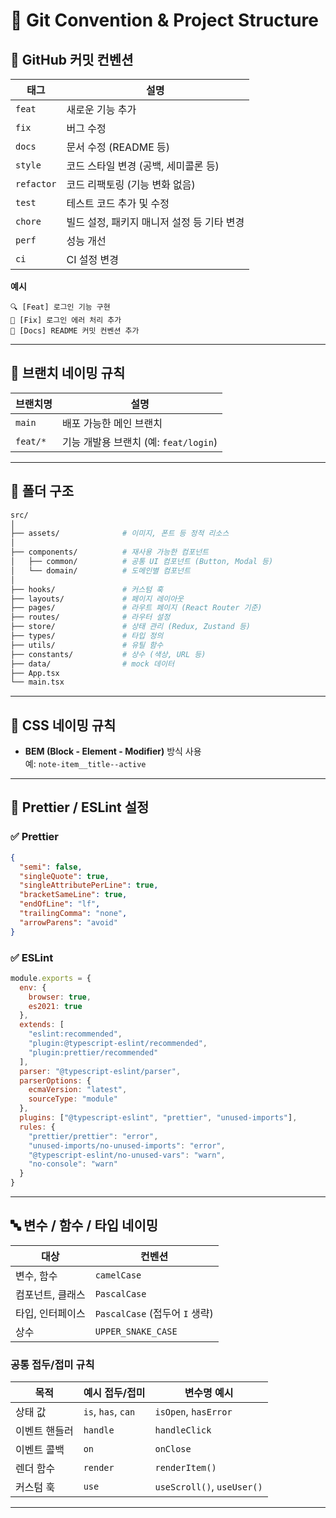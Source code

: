 # 🧭 Git Convention & Project Structure

## 📌 GitHub 커밋 컨벤션

| 태그 | 설명 |
|------|------|
| `feat` | 새로운 기능 추가 |
| `fix` | 버그 수정 |
| `docs` | 문서 수정 (README 등) |
| `style` | 코드 스타일 변경 (공백, 세미콜론 등) |
| `refactor` | 코드 리팩토링 (기능 변화 없음) |
| `test` | 테스트 코드 추가 및 수정 |
| `chore` | 빌드 설정, 패키지 매니저 설정 등 기타 변경 |
| `perf` | 성능 개선 |
| `ci` | CI 설정 변경 |

**예시**  
```
🔍 [Feat] 로그인 기능 구현  
🔧 [Fix] 로그인 에러 처리 추가  
📝 [Docs] README 커밋 컨벤션 추가
```

---

## 🌿 브랜치 네이밍 규칙

| 브랜치명 | 설명 |
|----------|------|
| `main`   | 배포 가능한 메인 브랜치 |
| `feat/*` | 기능 개발용 브랜치 (예: `feat/login`) |

---

## 📁 폴더 구조

```bash
src/
│
├── assets/              # 이미지, 폰트 등 정적 리소스
│
├── components/          # 재사용 가능한 컴포넌트
│   ├── common/          # 공통 UI 컴포넌트 (Button, Modal 등)
│   └── domain/          # 도메인별 컴포넌트
│
├── hooks/               # 커스텀 훅
├── layouts/             # 페이지 레이아웃
├── pages/               # 라우트 페이지 (React Router 기준)
├── routes/              # 라우터 설정
├── store/               # 상태 관리 (Redux, Zustand 등)
├── types/               # 타입 정의
├── utils/               # 유틸 함수
├── constants/           # 상수 (색상, URL 등)
├── data/                # mock 데이터
├── App.tsx
└── main.tsx
```

---

## 🎨 CSS 네이밍 규칙

- **BEM (Block - Element - Modifier)** 방식 사용  
  예: `note-item__title--active`

---

## 🧹 Prettier / ESLint 설정

### ✅ Prettier

```json
{
  "semi": false,
  "singleQuote": true,
  "singleAttributePerLine": true,
  "bracketSameLine": true,
  "endOfLine": "lf",
  "trailingComma": "none",
  "arrowParens": "avoid"
}
```

### ✅ ESLint

```js
module.exports = {
  env: {
    browser: true,
    es2021: true
  },
  extends: [
    "eslint:recommended",
    "plugin:@typescript-eslint/recommended",
    "plugin:prettier/recommended"
  ],
  parser: "@typescript-eslint/parser",
  parserOptions: {
    ecmaVersion: "latest",
    sourceType: "module"
  },
  plugins: ["@typescript-eslint", "prettier", "unused-imports"],
  rules: {
    "prettier/prettier": "error",
    "unused-imports/no-unused-imports": "error",
    "@typescript-eslint/no-unused-vars": "warn",
    "no-console": "warn"
  }
}
```

---

## 🔤 변수 / 함수 / 타입 네이밍

| 대상 | 컨벤션 |
|------|--------|
| 변수, 함수 | `camelCase` |
| 컴포넌트, 클래스 | `PascalCase` |
| 타입, 인터페이스 | `PascalCase` (접두어 `I` 생략) |
| 상수 | `UPPER_SNAKE_CASE` |

### 공통 접두/접미 규칙

| 목적 | 예시 접두/접미 | 변수명 예시 |
|------|----------------|-------------|
| 상태 값 | `is`, `has`, `can` | `isOpen`, `hasError` |
| 이벤트 핸들러 | `handle` | `handleClick` |
| 이벤트 콜백 | `on` | `onClose` |
| 렌더 함수 | `render` | `renderItem()` |
| 커스텀 훅 | `use` | `useScroll()`, `useUser()` |

---
